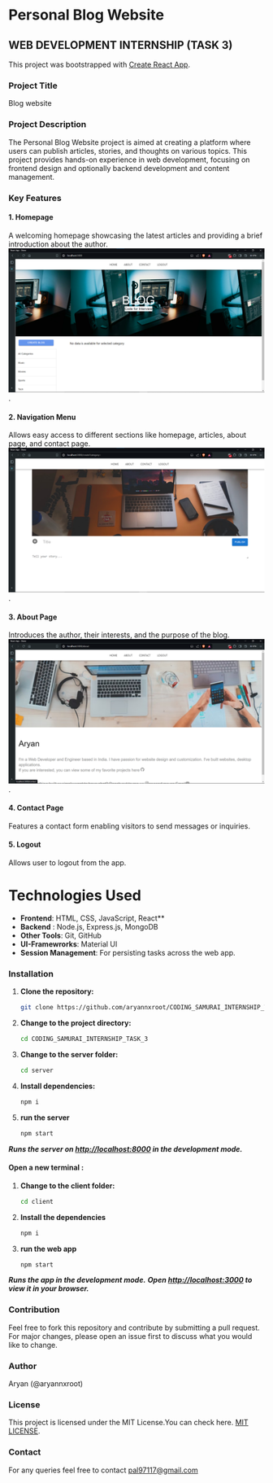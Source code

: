 # Personal Blog Website

## WEB DEVELOPMENT INTERNSHIP (TASK 3)

This project was bootstrapped with [Create React App](https://github.com/facebook/create-react-app).

### Project Title
Blog website

### Project Description
The Personal Blog Website project is aimed at creating a platform where users can publish articles, stories, and thoughts on various topics. This project provides hands-on experience in web development, focusing on frontend design and optionally backend development and content management.

###  Key Features

#### 1. Homepage
A welcoming homepage showcasing the latest articles and providing a brief introduction about the author.
![HomePage](/images/home.png).

#### 2. Navigation Menu
Allows easy access to different sections like homepage, articles, about page, and contact page.
![Navigation](/images/article.png).


#### 3. About Page
Introduces the author, their interests, and the purpose of the blog.
![AboutPage](/images/about.png).

#### 4. Contact Page
Features a contact form enabling visitors to send messages or inquiries.

#### 5. Logout
Allows user to logout from the app.

# Technologies Used

- **Frontend**: HTML, CSS, JavaScript, React**
- **Backend** : Node.js, Express.js, MongoDB 
- **Other Tools**: Git, GitHub
- **UI-Framewrorks**: Material UI
- **Session Management**: For persisting tasks across the web app.


### Installation

1. **Clone the repository:**
   ```bash
   git clone https://github.com/aryannxroot/CODING_SAMURAI_INTERNSHIP_TASK_3.git

2. **Change to the project directory:**
   ```bash
   cd CODING_SAMURAI_INTERNSHIP_TASK_3

3. **Change to the server folder:**
   ```bash
   cd server

4. **Install dependencies:**
   ```bash
   npm i

5. **run the server**
   ```bash
   npm start

***Runs the server on  [http://localhost:8000](http://localhost:8000) in the development mode.***

#### Open a new terminal :

1. **Change to the client folder:**
   ```bash
   cd client

3. **Install the dependencies**
   ```bash
   npm i

4. **run the web app**
   ```bash
   npm start

***Runs the app in the development mode.***
***Open [http://localhost:3000](http://localhost:3000) to view it in your browser.***




### Contribution
Feel free to fork this repository and contribute by submitting a pull request. For major changes, please open an issue first to discuss what you would like to change.

### Author
Aryan (@aryannxroot)


### License
This project is licensed under the MIT License.You can check here. [MIT LICENSE](./LICENSE).

### Contact
For any queries feel free to contact pal97117@gmail.com

